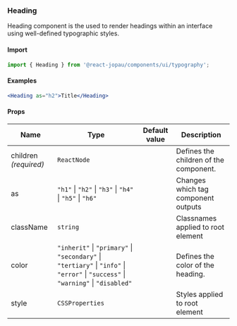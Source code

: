 ### Heading

Heading component is the used to render headings within an interface using well-defined typographic styles.

#### Import

```jsx
import { Heading } from '@react-jopau/components/ui/typography';
```

#### Examples

```jsx
<Heading as="h2">Title</Heading>
```

#### Props

| Name                  | Type                                                                                                                               | Default value | Description                            |
| --------------------- | ---------------------------------------------------------------------------------------------------------------------------------- | ------------- | -------------------------------------- |
| children _(required)_ | `ReactNode`                                                                                                                        |               | Defines the children of the component. |
| as                    | `"h1"` \| `"h2"` \| `"h3"` \| `"h4"` \| `"h5"` \| `"h6"`                                                                           |               | Changes which tag component outputs    |
| className             | `string`                                                                                                                           |               | Classnames applied to root element     |
| color                 | `"inherit"` \| `"primary"` \| `"secondary"` \| `"tertiary"` \| `"info"` \| `"error"` \| `"success"` \| `"warning"` \| `"disabled"` |               | Defines the color of the heading.      |
| style                 | `CSSProperties`                                                                                                                    |               | Styles applied to root element         |

